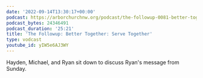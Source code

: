 ```yaml
---
date: '2022-09-14T13:30:17+00:00'
podcast: https://arborchurchnw.org/podcast/the-followup-0081-better-together-serve-together.mp3
podcast_bytes: 24346491
podcast_duration: '25:21'
title: 'The Followup: Better Together: Serve Together'
type: vodcast
youtube_id: yIW5e6AJ3WY
---
```


Hayden, Michael, and Ryan sit down to discuss Ryan's message from Sunday.